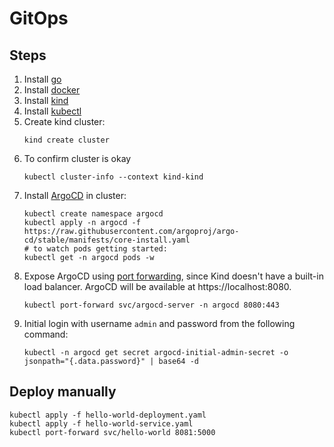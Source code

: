 # GitOps

## Steps

1. Install [go](https://golang.org/doc/install)
2. Install [docker](https://docs.docker.com/engine/install/)
3. Install [kind](https://kind.sigs.k8s.io/#installation-and-usage)
4. Install [kubectl](https://kubernetes.io/docs/tasks/tools/)
5. Create kind cluster:
    ```
    kind create cluster
    ```
6. To confirm cluster is okay
    ```
    kubectl cluster-info --context kind-kind
    ```
7. Install [ArgoCD](https://argo-cd.readthedocs.io/en/stable/getting_started/#1-install-argo-cd) in cluster:
    ```
    kubectl create namespace argocd
    kubectl apply -n argocd -f https://raw.githubusercontent.com/argoproj/argo-cd/stable/manifests/core-install.yaml
    # to watch pods getting started:
    kubectl get -n argocd pods -w 
    ```
8. Expose ArgoCD using [port forwarding](https://argo-cd.readthedocs.io/en/stable/getting_started/#port-forwarding), since Kind doesn't have a built-in load balancer. ArgoCD will be available at https://localhost:8080.
    ```
    kubectl port-forward svc/argocd-server -n argocd 8080:443
    ```
9. Initial login with username `admin` and password from the following command:
    ```
    kubectl -n argocd get secret argocd-initial-admin-secret -o jsonpath="{.data.password}" | base64 -d
    ```


## Deploy manually

```
kubectl apply -f hello-world-deployment.yaml
kubectl apply -f hello-world-service.yaml
kubectl port-forward svc/hello-world 8081:5000
```
